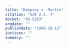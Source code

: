 ```yaml
---
title: "Dempsey v. Martin"
citation: "528 U.S. 7"
docket: "99-5283"
argdate: ""
publishdate: "1999-10-12"
justices: ""
summary: ""
---
```



